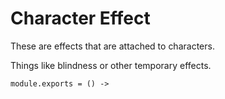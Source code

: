 Character Effect
================

These are effects that are attached to characters.

Things like blindness or other temporary effects.

    module.exports = () ->

